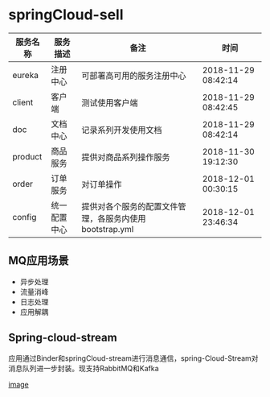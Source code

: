 # springCloud-sell


| 服务名称 |服务描述  | 备注 | 时间  |
| --- | --- | --- | --- |
| eureka | 注册中心 | 可部署高可用的服务注册中心 | 2018-11-29 08:42:14 |
| client | 客户端 | 测试使用客户端 | 2018-11-29 08:42:45 |  
| doc | 文档中心 | 记录系列开发使用文档 | 2018-11-29 08:42:14 |
| product | 商品服务 | 提供对商品系列操作服务 | 2018-11-30 19:12:30 |
| order | 订单服务 | 对订单操作 | 2018-12-01 00:30:15 |
| config | 统一配置中心 | 提供对各个服务的配置文件管理，各服务内使用bootstrap.yml | 2018-12-01 23:46:34 |


## MQ应用场景

+ 异步处理
+ 流量消峰
+ 日志处理
+ 应用解耦

## Spring-cloud-stream

应用通过Binder和springCloud-stream进行消息通信，spring-Cloud-Stream对消息队列进一步封装。现支持RabbitMQ和Kafka

[image](https://github.com/chencong-plan/springCloud-sell/blob/master/doc/img/spring-cloud-stream.png)

